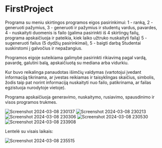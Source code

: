 # FirstProject
Programa su meniu skirtingos programos eigos pasirinkimui:
  1 - ranką,
  2 - generuoti pažymius,
  3 - generuoti ir pažymius ir studentų vardus, pavardes,
  4 - nuskaityti duomenis is failo (galima pasirinkti iš 4 skirtingų failų, programa apskaičiuoja ir pateikia, kiek laiko užtruko nuskaityti failą)
  5 - sugeneruoti failus (5 dydžių pasirinkimai),
  5 - baigti darbą
Studentai suskirstomi į galvočius ir nepažangius.

Programos eigoje suteikiama galimybė pasirinkti rikiavimą pagal vardą, pavardę, galutini balą, apskaičiuotą su mediana arba vidurkiu.

Kur buvo reikalinga panaudotas išimčių valdymas (vartotojui įvedant informaciją tikrinama, ar įvestas reikiamas ir taisyklingas skaičius, simbolis, žodis taip pat norint informaciją nuskaityti nuo failo, patikrinama, ar failas egzistuoja nurodytoje vietoje).

Programa apskaičiuoja generavimo, nuskaitymo, rusiavimo, spausdinimo ir visos programos trukmes.

![Screenshot 2024-03-08 230137](https://github.com/GabrieleVaitiekute/FirstProject/assets/147078486/5e8e7229-4f85-4de5-b203-f5f36d90100e)
![Screenshot 2024-03-08 230213](https://github.com/GabrieleVaitiekute/FirstProject/assets/147078486/082a4ae0-b661-4a54-af31-81536d340e6f)
![Screenshot 2024-03-08 230306](https://github.com/GabrieleVaitiekute/FirstProject/assets/147078486/73663d0f-ea83-4e62-8ca2-a894be625778)
![Screenshot 2024-03-08 230530](https://github.com/GabrieleVaitiekute/FirstProject/assets/147078486/ee6de1ad-0985-425f-9bf8-67125466b820)
![Screenshot 2024-03-08 233908](https://github.com/GabrieleVaitiekute/FirstProject/assets/147078486/0de1ace0-d1bb-4208-be1f-e71883236ac3)

Lentelė su visais laikais:

![Screenshot 2024-03-08 235515](https://github.com/GabrieleVaitiekute/FirstProject/assets/147078486/56e22153-05ad-4512-b5bd-56d72b23b99c)
